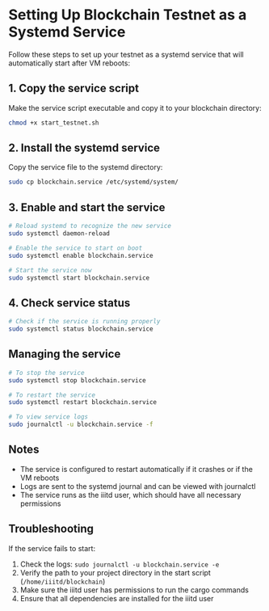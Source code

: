 # Setting Up Blockchain Testnet as a Systemd Service

Follow these steps to set up your testnet as a systemd service that will automatically start after VM reboots:

## 1. Copy the service script

Make the service script executable and copy it to your blockchain directory:

```bash
chmod +x start_testnet.sh
```

## 2. Install the systemd service

Copy the service file to the systemd directory:

```bash
sudo cp blockchain.service /etc/systemd/system/
```

## 3. Enable and start the service

```bash
# Reload systemd to recognize the new service
sudo systemctl daemon-reload

# Enable the service to start on boot
sudo systemctl enable blockchain.service

# Start the service now
sudo systemctl start blockchain.service
```

## 4. Check service status

```bash
# Check if the service is running properly
sudo systemctl status blockchain.service
```

## Managing the service

```bash
# To stop the service
sudo systemctl stop blockchain.service

# To restart the service
sudo systemctl restart blockchain.service

# To view service logs
sudo journalctl -u blockchain.service -f
```

## Notes

-   The service is configured to restart automatically if it crashes or if the VM reboots
-   Logs are sent to the systemd journal and can be viewed with journalctl
-   The service runs as the iiitd user, which should have all necessary permissions

## Troubleshooting

If the service fails to start:

1. Check the logs: `sudo journalctl -u blockchain.service -e`
2. Verify the path to your project directory in the start script (`/home/iiitd/blockchain`)
3. Make sure the iiitd user has permissions to run the cargo commands
4. Ensure that all dependencies are installed for the iiitd user
